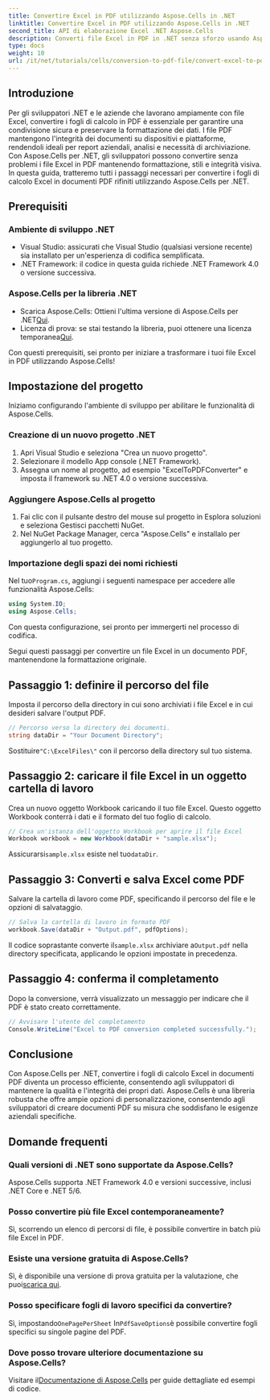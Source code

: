 ```yaml
---
title: Convertire Excel in PDF utilizzando Aspose.Cells in .NET
linktitle: Convertire Excel in PDF utilizzando Aspose.Cells in .NET
second_title: API di elaborazione Excel .NET Aspose.Cells
description: Converti file Excel in PDF in .NET senza sforzo usando Aspose.Cells. Questa guida passo passo fornisce agli sviluppatori .NET frammenti di codice, suggerimenti di configurazione e FAQ sulla risoluzione dei problemi.
type: docs
weight: 10
url: /it/net/tutorials/cells/conversion-to-pdf-file/convert-excel-to-pdf/
---
```

## Introduzione

Per gli sviluppatori .NET e le aziende che lavorano ampiamente con file Excel, convertire i fogli di calcolo in PDF è essenziale per garantire una condivisione sicura e preservare la formattazione dei dati. I file PDF mantengono l'integrità dei documenti su dispositivi e piattaforme, rendendoli ideali per report aziendali, analisi e necessità di archiviazione. Con Aspose.Cells per .NET, gli sviluppatori possono convertire senza problemi i file Excel in PDF mantenendo formattazione, stili e integrità visiva. In questa guida, tratteremo tutti i passaggi necessari per convertire i fogli di calcolo Excel in documenti PDF rifiniti utilizzando Aspose.Cells per .NET.

## Prerequisiti

### Ambiente di sviluppo .NET
- Visual Studio: assicurati che Visual Studio (qualsiasi versione recente) sia installato per un'esperienza di codifica semplificata.
- .NET Framework: il codice in questa guida richiede .NET Framework 4.0 o versione successiva.

### Aspose.Cells per la libreria .NET
-  Scarica Aspose.Cells: Ottieni l'ultima versione di Aspose.Cells per .NET[Qui](https://releases.aspose.com/cells/net/).
- Licenza di prova: se stai testando la libreria, puoi ottenere una licenza temporanea[Qui](https://purchase.conholdate.com/temporary-license/).

Con questi prerequisiti, sei pronto per iniziare a trasformare i tuoi file Excel in PDF utilizzando Aspose.Cells!

## Impostazione del progetto

Iniziamo configurando l'ambiente di sviluppo per abilitare le funzionalità di Aspose.Cells.

### Creazione di un nuovo progetto .NET
1. Apri Visual Studio e seleziona "Crea un nuovo progetto".
2. Selezionare il modello App console (.NET Framework).
3. Assegna un nome al progetto, ad esempio "ExcelToPDFConverter" e imposta il framework su .NET 4.0 o versione successiva.

### Aggiungere Aspose.Cells al progetto
1. Fai clic con il pulsante destro del mouse sul progetto in Esplora soluzioni e seleziona Gestisci pacchetti NuGet.
2. Nel NuGet Package Manager, cerca "Aspose.Cells" e installalo per aggiungerlo al tuo progetto.

### Importazione degli spazi dei nomi richiesti
 Nel tuo`Program.cs`, aggiungi i seguenti namespace per accedere alle funzionalità Aspose.Cells:
```csharp
using System.IO;
using Aspose.Cells;
```

Con questa configurazione, sei pronto per immergerti nel processo di codifica.

Segui questi passaggi per convertire un file Excel in un documento PDF, mantenendone la formattazione originale.

## Passaggio 1: definire il percorso del file
Imposta il percorso della directory in cui sono archiviati i file Excel e in cui desideri salvare l'output PDF.

```csharp
// Percorso verso la directory dei documenti.
string dataDir = "Your Document Directory";
```

 Sostituire`"C:\ExcelFiles\"` con il percorso della directory sul tuo sistema.

## Passaggio 2: caricare il file Excel in un oggetto cartella di lavoro
Crea un nuovo oggetto Workbook caricando il tuo file Excel. Questo oggetto Workbook conterrà i dati e il formato del tuo foglio di calcolo.

```csharp
// Crea un'istanza dell'oggetto Workbook per aprire il file Excel
Workbook workbook = new Workbook(dataDir + "sample.xlsx");
```

 Assicurarsi`sample.xlsx` esiste nel tuo`dataDir`.

## Passaggio 3: Converti e salva Excel come PDF
Salvare la cartella di lavoro come PDF, specificando il percorso del file e le opzioni di salvataggio.

```csharp
// Salva la cartella di lavoro in formato PDF
workbook.Save(dataDir + "Output.pdf", pdfOptions);
```

 Il codice soprastante converte il`sample.xlsx` archiviare a`Output.pdf` nella directory specificata, applicando le opzioni impostate in precedenza.

## Passaggio 4: conferma il completamento
Dopo la conversione, verrà visualizzato un messaggio per indicare che il PDF è stato creato correttamente.

```csharp
// Avvisare l'utente del completamento
Console.WriteLine("Excel to PDF conversion completed successfully.");
```

## Conclusione

Con Aspose.Cells per .NET, convertire i fogli di calcolo Excel in documenti PDF diventa un processo efficiente, consentendo agli sviluppatori di mantenere la qualità e l'integrità dei propri dati. Aspose.Cells è una libreria robusta che offre ampie opzioni di personalizzazione, consentendo agli sviluppatori di creare documenti PDF su misura che soddisfano le esigenze aziendali specifiche.

## Domande frequenti

### Quali versioni di .NET sono supportate da Aspose.Cells?
Aspose.Cells supporta .NET Framework 4.0 e versioni successive, inclusi .NET Core e .NET 5/6.

### Posso convertire più file Excel contemporaneamente?
Sì, scorrendo un elenco di percorsi di file, è possibile convertire in batch più file Excel in PDF.

### Esiste una versione gratuita di Aspose.Cells?
 Sì, è disponibile una versione di prova gratuita per la valutazione, che puoi[scarica qui](https://releases.aspose.com/cells/net/).

### Posso specificare fogli di lavoro specifici da convertire?
 Sì, impostando`OnePagePerSheet` In`PdfSaveOptions`è possibile convertire fogli specifici su singole pagine del PDF.

### Dove posso trovare ulteriore documentazione su Aspose.Cells?
 Visitare il[Documentazione di Aspose.Cells](https://reference.aspose.com/cells/net/) per guide dettagliate ed esempi di codice. 